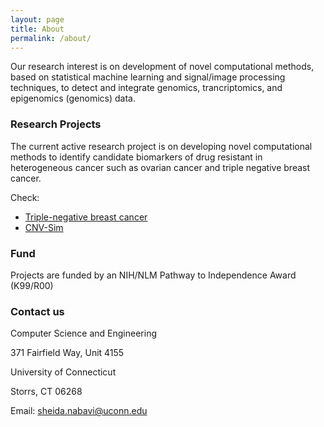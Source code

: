 ```yaml
---
layout: page
title: About
permalink: /about/
---
```


Our research interest is on development of novel computational methods, based on statistical machine learning and signal/image processing techniques, to detect and integrate genomics, trancriptomics, and epigenomics (genomics) data. 

### Research Projects

The current active research project is on developing novel computational methods to identify candidate biomarkers of drug resistant in heterogeneous cancer such as ovarian cancer and triple negative breast cancer.

Check:

- [Triple-negative breast cancer](https://github.com/NabaviLab/TNBC_Project)
- [CNV-Sim](https://nabavilab.github.io/CNV-Sim/) 

### Fund

Projects are funded by an NIH/NLM Pathway to Independence Award (K99/R00)

### Contact us

Computer Science and Engineering

371 Fairfield Way, Unit 4155

University of Connecticut

Storrs, CT 06268

Email: [sheida.nabavi@uconn.edu](mailto:sheida.nabavi@uconn.edu)
